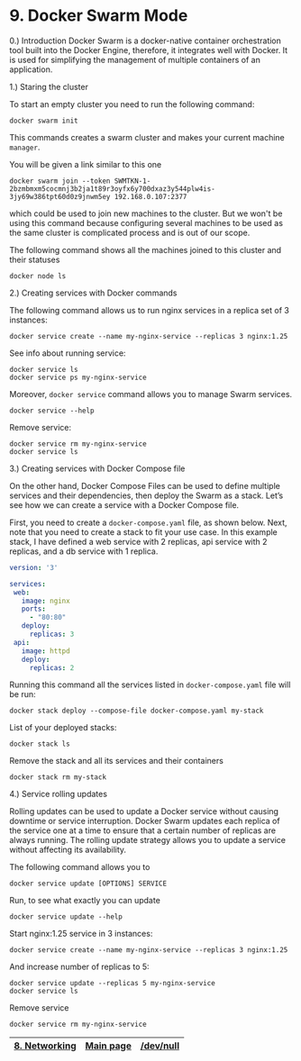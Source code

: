 # 9. Docker Swarm Mode

0.) Introduction
Docker Swarm is a docker-native container orchestration tool 
built into the Docker Engine, therefore, it integrates well with 
Docker. It is used for simplifying the management of multiple 
containers of an application.

1.) Staring the cluster

To start an empty cluster you need to run the following command:
```shell
docker swarm init
```
This commands creates a swarm cluster and makes your current machine ```manager```.

You will be given a link similar to this one
```shell
docker swarm join --token SWMTKN-1-2bzmbmxm5cocmnj3b2ja1t89r3oyfx6y700dxaz3y544plw4is-3jy69w386tpt60d0z9jnwm5ey 192.168.0.107:2377
```
which could be used to join new machines to the cluster.
But we won't be using this command because configuring several machines to be used 
as the same cluster is complicated process and is out of our scope.

The following command shows all the machines joined to this cluster and their statuses
```shell
docker node ls
```

2.) Creating services with Docker commands

The following command allows us to run nginx services in a replica set of 3 instances:
```shell
docker service create --name my-nginx-service --replicas 3 nginx:1.25
```

See info about running service:
```shell
docker service ls
docker service ps my-nginx-service
```

Moreover, ```docker service``` command allows you to manage Swarm services.
```shell
docker service --help
```

Remove service:
```shell
docker service rm my-nginx-service
docker service ls
```

3.) Creating services with Docker Compose file

On the other hand, Docker Compose Files can be used to define multiple 
services and their dependencies, then deploy the Swarm as a stack. 
Let’s see how we can create a service with a Docker Compose file.

First, you need to create a ```docker-compose.yaml``` file, as shown below. 
Next, note that you need to create a stack to fit your use case. 
In this example stack, I have defined a web service with 2 replicas, 
api service with 2 replicas, and a db service with 1 replica.

```yaml
version: '3'

services:
 web:
   image: nginx
   ports:
     - "80:80"
   deploy:
     replicas: 3
 api:
   image: httpd
   deploy:
     replicas: 2
```

Running this command all the services listed in ```docker-compose.yaml``` file will be run:
```shell
docker stack deploy --compose-file docker-compose.yaml my-stack
```
List of your deployed stacks:
```shell
docker stack ls
```

Remove the stack and all its services and their containers
```shell
docker stack rm my-stack
```

4.) Service rolling updates

Rolling updates can be used to update a Docker service without causing 
downtime or service interruption. Docker Swarm updates each replica of 
the service one at a time to ensure that a certain number of replicas 
are always running. The rolling update strategy allows you to update a 
service without affecting its availability.

The following command allows you to 
```
docker service update [OPTIONS] SERVICE
```

Run, to see what exactly you can update
```shell
docker service update --help
```

Start nginx:1.25 service in 3 instances:
```shell
docker service create --name my-nginx-service --replicas 3 nginx:1.25
```

And increase number of replicas to 5:
```shell
docker service update --replicas 5 my-nginx-service
docker service ls
```

Remove service
```shell
docker service rm my-nginx-service
```

| [8. Networking](8_networking.md) | [Main page](README.md) | [/dev/null](README.md) |
|----------------------------------|------------------------|------------------------|
